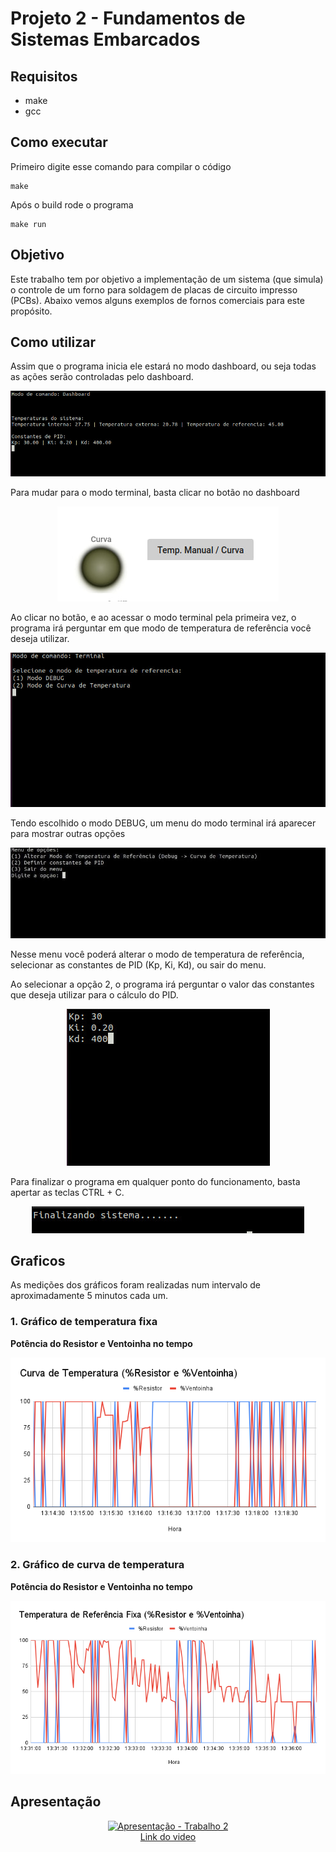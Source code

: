 # Projeto 2 - Fundamentos de Sistemas Embarcados

## Requisitos

* make
* gcc

## Como executar

Primeiro digite esse comando para compilar o código

```
make
```

Após o build rode o programa

```
make run
```

## Objetivo

Este trabalho tem por objetivo a implementação de um sistema (que simula) o controle de um forno para soldagem de placas de circuito impresso (PCBs). Abaixo vemos alguns exemplos de fornos comerciais para este propósito.

## Como utilizar

Assim que o programa inicia ele estará no modo dashboard, ou seja todas as ações serão controladas pelo dashboard.

<center>

![Tela inicial](./images/modo-dashboard.jpg "Tela inicial")
</center>

Para mudar para o modo terminal, basta clicar no botão no dashboard

<center>

![Botão Dashboard](./images/botao-dashboard.jpg "Botão de modo (Dashboard)")
</center>

Ao clicar no botão, e ao acessar o modo terminal pela primeira vez, o programa irá perguntar em que modo de temperatura de referência você deseja utilizar.

<center>

![Modo Terminal](./images/modo-terminal.jpg "Modo terminal")
</center>

Tendo escolhido o modo DEBUG, um menu do modo terminal irá aparecer para mostrar outras opções

<center>

![Menu Terminal](./images/menu-modo-terminal.jpeg "Menu terminal")
</center>

Nesse menu você poderá alterar o modo de temperatura de referência, selecionar as constantes de PID (Kp, Ki, Kd), ou sair do menu.

Ao selecionar a opção 2, o programa irá perguntar o valor das constantes que deseja utilizar para o cálculo do PID.

<center>

![Constantes PID](./images/menu-constantes-pid.jpg "Constantes PID")
</center>

Para finalizar o programa em qualquer ponto do funcionamento, basta apertar as teclas CTRL + C.

<center>

![Finalizando o sistema](./images/shutdown-system.jpg "Finalizando o sistema")
</center>

## Graficos

As medições dos gráficos foram realizadas num intervalo de aproximadamente 5 minutos cada um.

### 1. Gráfico de temperatura fixa

**Potência do Resistor e Ventoinha no tempo**

<center>

![Temperatura Fixa (% Resitor e % Ventoinha)](./graficos/curva-temperatura(%25resistor%26%25ventoinha).png "Temperatura Fixa (% Resitor e % Ventoinha)")
</center>

### 2. Gráfico de curva de temperatura

**Potência do Resistor e Ventoinha no tempo**

<center>

![Curva de temperatura (% Resitor e % Ventoinha)](./graficos/temperatura-referencia-fixa(%25resistor%26%25ventoinha).png "Curva de temperatura (% Resistor e % Ventoinha)")
</center>

## Apresentação

<center>

[![Apresentação - Trabalho 2](https://img.youtube.com/vi/80PLBp2DEBA/0.jpg)](https://www.youtube.com/watch?v=80PLBp2DEBA)
<br />
[Link do video](https://www.youtube.com/watch?v=80PLBp2DEBA)

</center>